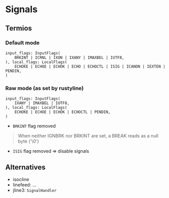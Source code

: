 # Signals

## Termios

### Default mode

```
input_flags: InputFlags(
    BRKINT | ICRNL | IXON | IXANY | IMAXBEL | IUTF8,
), local_flags: LocalFlags(
    ECHOKE | ECHOE | ECHOK | ECHO | ECHOCTL | ISIG | ICANON | IEXTEN | PENDIN,
)
```

### Raw mode (as set by rustyline)

```
input_flags: InputFlags(
    IXANY | IMAXBEL | IUTF8,
), local_flags: LocalFlags(
    ECHOKE | ECHOE | ECHOK | ECHOCTL | PENDIN,
)
```

- `BRKINT` flag removed
> When neither IGNBRK nor BRKINT are set, a BREAK reads as a null byte ('\0')

- `ISIG` flag removed => disable signals

## Alternatives

- isocline
- linefeed: ...
- jline3: `SignalHandler`